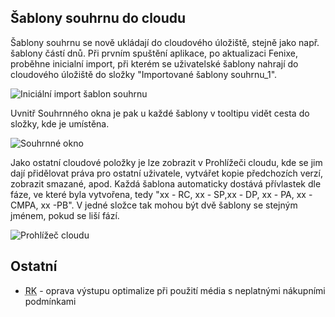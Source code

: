 ﻿---
categories: [fenix]
layout: fenix
---
## Šablony souhrnu do cloudu
Šablony souhrnu se nově ukládají do cloudového úložiště, stejně jako např. šablony částí dnů.
Při prvním spuštění aplikace, po aktualizaci Fenixe, proběhne inicialní import, při kterém se uživatelské šablony nahrají do cloudového úložiště do složky "Importované šablony souhrnu_1".

![Iniciální import šablon souhrnu]({{site.url}}/data/souhrndocloud2.png "Iniciální import šablon souhrnu")

Uvnitř Souhrnného okna je pak u každé šablony v tooltipu vidět cesta do složky, kde je umístěna.

![Souhrnné okno]({{site.url}}/data/souhrndocloud3.png "Souhrnné okno")

Jako ostatní cloudové položky je lze zobrazit v Prohlížeči cloudu, kde se jim dají přidělovat práva pro ostatní uživatele, vytvářet kopie předchozích verzí, zobrazit smazané, apod. Každá šablona automaticky dostává přívlastek dle fáze, ve které byla vytvořena, tedy "xx - RC, xx - SP,xx - DP, xx - PA, xx - CMPA, xx -PB". V jedné složce tak mohou být dvě šablony se stejným jménem, pokud se liší fází.

![Prohlížeč cloudu]({{site.url}}/data/souhrndocloud1.png "Prohlížeč cloudu")

## Ostatní
<ul>
	<li><abbr title="Reachové křivky">RK</abbr> - oprava výstupu optimalize při použití média s neplatnými nákupními podmínkami</li>
</ul>
